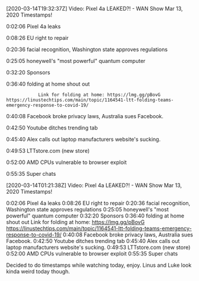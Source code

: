[2020-03-14T19:32:37Z] Video: Pixel 4a LEAKED?! - WAN Show Mar 13, 2020 
Timestamps!

0:02:06  Pixel 4a leaks
0:08:26 EU right to repair
0:20:36  facial recognition, Washington state approves regulations
0:25:05 honeywell's "most powerful" quantum computer
0:32:20 Sponsors
0:36:40 folding at home shout out 
                Link for folding at home: https://lmg.gg/pBovG https://linustechtips.com/main/topic/1164541-ltt-folding-teams-emergency-response-to-covid-19/
0:40:08 Facebook broke privacy laws, Australia sues Facebook.
0:42:50 Youtube ditches trending tab
0:45:40 Alex calls out laptop manufacturers website's sucking.
0:49:53 LTTstore.com (new store)
0:52:00 AMD CPUs vulnerable to browser exploit
0:55:35 Super chats

[2020-03-14T01:21:38Z] Video: Pixel 4a LEAKED?! - WAN Show Mar 13, 2020 
Timestamps!

0:02:06  Pixel 4a leaks
0:08:26 EU right to repair
0:20:36  facial recognition, Washington state approves regulations
0:25:05 honeywell's "most powerful" quantum computer
0:32:20 Sponsors
0:36:40 folding at home shout out 
                Link for folding at home: https://lmg.gg/pBovG https://linustechtips.com/main/topic/1164541-ltt-folding-teams-emergency-response-to-covid-19/
0:40:08 Facebook broke privacy laws, Australia sues Facebook.
0:42:50 Youtube ditches trending tab
0:45:40 Alex calls out laptop manufacturers website's sucking.
0:49:53 LTTstore.com (new store)
0:52:00 AMD CPUs vulnerable to browser exploit
0:55:35 Super chats


Decided to do timestamps while watching today, enjoy. Linus and Luke look kinda weird today though.

